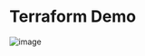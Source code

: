# Terraform Demo
![image](https://user-images.githubusercontent.com/7464927/124938809-76cea800-dfbd-11eb-8f5f-8c9843cbf487.png)
